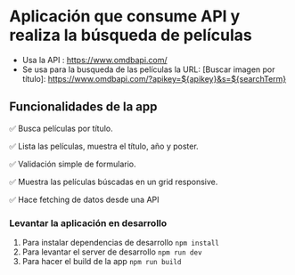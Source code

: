 # Aplicación que consume API y realiza la búsqueda de películas

- Usa la API : https://www.omdbapi.com/
- Se usa para la busqueda de las películas la URL:
  [Buscar imagen por título]: https://www.omdbapi.com/?apikey=${apikey}&s=${searchTerm}

## Funcionalidades de la app

✅ Busca películas por título.

✅ Lista las películas, muestra el título, año y poster.

✅ Validación simple de formulario.

✅ Muestra las películas búscadas en un grid responsive.

✅ Hace fetching de datos desde una API

### Levantar la aplicación en desarrollo

1. Para instalar dependencias de desarrollo `npm install`
2. Para levantar el server de desarrollo `npm run dev`
3. Para hacer el build de la app `npm run build`
